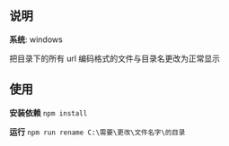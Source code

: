 ## 说明

**系统**: windows

把目录下的所有 url 编码格式的文件与目录名更改为正常显示
## 使用

**安装依赖**
``` npm install ```

**运行**
``` npm run rename C:\需要\更改\文件名字\的目录 ```